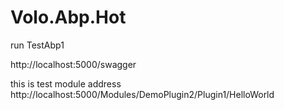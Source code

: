 # Volo.Abp.Hot

run  TestAbp1 

http://localhost:5000/swagger

this is test module address
 http://localhost:5000/Modules/DemoPlugin2/Plugin1/HelloWorld
 


